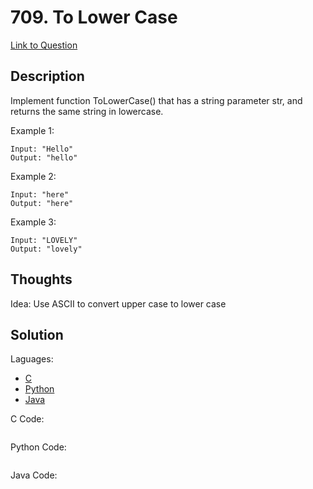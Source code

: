 # 709. To Lower Case

[Link to Question](https://leetcode.com/problems/to-lower-case/)

## Description

Implement function ToLowerCase() that has a string parameter str, and returns the same string in lowercase.

Example 1:

```
Input: "Hello"
Output: "hello"
```

Example 2:

```
Input: "here"
Output: "here"
```

Example 3:

```
Input: "LOVELY"
Output: "lovely"
```

## Thoughts

Idea: Use ASCII to convert upper case to lower case

## Solution

Laguages:

- [C](#C)
- [Python](#python)
- [Java](#java)

<div id="C"></div>C Code:

```C

```

<div id="python"></div>Python Code:

```python

```

<div id="java"></div>Java Code:

```java

```
